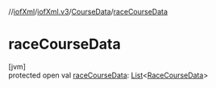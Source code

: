 //[iofXml](../../../index.md)/[iofXml.v3](../index.md)/[CourseData](index.md)/[raceCourseData](race-course-data.md)

# raceCourseData

[jvm]\
protected open val [raceCourseData](race-course-data.md): [List](https://docs.oracle.com/javase/8/docs/api/java/util/List.html)<[RaceCourseData](../-race-course-data/index.md)>
